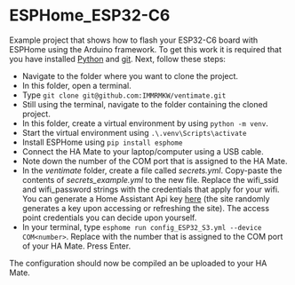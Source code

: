 # ESPHome_ESP32-C6
Example project that shows how to flash your ESP32-C6 board with ESPHome using the Arduino framework. To get this work it is required that you have installed [Python](https://www.python.org/downloads/) and [git](https://git-scm.com/downloads). Next, follow these steps:

- Navigate to the folder where you want to clone the project.
- In this folder, open a terminal.
- Type `git clone git@github.com:IMMRMKW/ventimate.git`
- Still using the terminal, navigate to the folder containing the cloned project.
- In this folder, create a virtual environment by using `python -m venv`.
- Start the virtual environment using `.\.venv\Scripts\activate`
- Install ESPHome using `pip install esphome`
- Connect the HA Mate to your laptop/computer using a USB cable.
- Note down the number of the COM port that is assigned to the HA Mate.
- In the *ventimate* folder, create a file called *secrets.yml*. Copy-paste the contents of *secrets_example.yml* to the new file. Replace the wifi_ssid and wifi_password strings with the credentials that apply for your wifi. You can generate a Home Assistant Api key [here](https://esphome.io/components/api.html) (the site randomly generates a key upon accessing or refreshing the site). The access point credentials you can decide upon yourself.
- In your terminal, type `esphome run config_ESP32_S3.yml --device COM<number>`. Replace <number> with the number that is assigned to the COM port of your HA Mate. Press Enter.

The configuration should now be compiled an be uploaded to your HA Mate.
